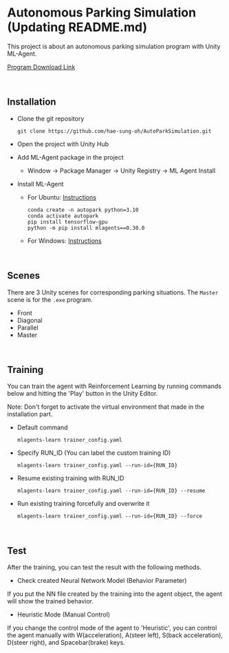 # Autonomous Parking Simulation (Updating README.md)
This project is about an autonomous parking simulation program with Unity ML-Agent.

[Program Download Link](https://drive.google.com/file/d/1nP-ikZiklXb_1zPpwrG-GXffE2ixzpMr/view?usp=sharing)

<br/>

## Installation
* Clone the git repository
    ```
    git clone https://github.com/hae-sung-oh/AutoParkSimulation.git
    ```

* Open the project with Unity Hub

* Add ML-Agent package in the project
    * Window -> Package Manager -> Unity Registry -> ML Agent Install

* Install ML-Agent
    * For Ubuntu: [Instructions](https://github.com/Unity-Technologies/ml-agents/blob/develop/docs/Installation.md)
        ```
        conda create -n autopark python=3.10
        conda activate autopark
        pip install tensorflow-gpu
        python -m pip install mlagents==0.30.0
        ```

    * For Windows: [Instructions](https://github.com/Unity-Technologies/ml-agents/blob/develop/docs/Installation-Anaconda-Windows.md)


<br/> 

## Scenes
There are 3 Unity scenes for corresponding parking situations. The `Master` scene is for the `.exe` program.
* Front
* Diagonal
* Parallel
* Master

<br/>

## Training
You can train the agent with Reinforcement Learning by running commands below and hitting the 'Play' button in the Unity Editor.

Note: Don't forget to activate the virtual environment that made in the installation part.

* Default command
    ```
    mlagents-learn trainer_config.yaml
    ```

* Specify RUN_ID (You can label the custom training ID)
    ```
    mlagents-learn trainer_config.yaml --run-id={RUN_ID}
    ```

* Resume existing training with RUN_ID
    ```
    mlagents-learn trainer_config.yaml --run-id={RUN_ID} --resume
    ```

* Run existing training forcefully and overwrite it
    ```
    mlagents-learn trainer_config.yaml --run-id={RUN_ID} --force
    ```


<br/>

## Test
After the training, you can test the result with the following methods.

* Check created Neural Network Model (Behavior Parameter)

If you put the NN file created by the training into the agent object, the agent will show the trained behavior.

* Heuristic Mode (Manual Control)

If you change the control mode of the agent to 'Heuristic', you can control the agent manually with W(acceleration), A(steer left), S(back acceleration), D(steer right), and Spacebar(brake) keys.

